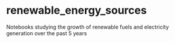 # renewable_energy_sources
Notebooks studying the growth of renewable fuels and electricity generation over the past 5 years
